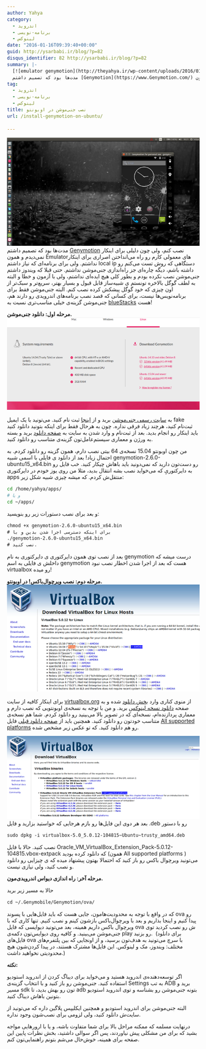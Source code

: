 ```yaml
---
author: Yahya
category:
  - اندروید
  - برنامه-نویسی
  - لینوکس
date: "2016-01-16T09:39:40+00:00"
guid: http://ysarbabi.ir/blog/?p=82
disqus_identifier: 82 http://ysarbabi.ir/blog/?p=82
summary: |-
  [![emulator genymotion](http://theyahya.ir/wp-content/uploads/2016/01/genymotion_emulator.png)](http://theyahya.ir/blog/wp-content/uploads/2016/01/genymotion_emulator.png)
  مدت‌ها بود که تصمیم داشتم [Genymotion](https://www.Genymotion.com/) نصب کنم، ولی چون دلیلی برای اینکار نمی‌دیدم و همون Emulatorهای معمولی کارم رو راه می‌انداختن اصراری برای اینکار نداشتم. ولی برای برنامه‌ای که نیاز داشتم local ip دستگاهی که روش تست می‌کنم رو داشته باشم، دیگه چاره‌ای جز راه‌اندازی جنی‌موشن نداشتم. حتی قبلا که ویندوز داشتم جنی‌موشن نصب نکرده بودم و بطور کلی هیچ ایده‌ای نداشتم، ولی با آزمون و خطا و البته به لطف گوگل بالاخره تونستم ی شبیه‌ساز قابل قبول و بسیار بهتر، سریع‌تر و سبک‌تر از اون چیزی که خود گوگل پیشکش کرده نصب کنم. البته جنی‌موشن فقط برای برنامه‌نویس‌ها نیست، برای کسانی که قصد نصب برنامه‌های اندرویدی رو دارند هم، جنی‌موشن گزینه‌ی خیلی مناسب‌تری نسبت به [blueStacks](https://www.bluestacks.com/) هست!
tag:
  - اندروید
  - برنامه-نویسی
  - لینوکس
title: نصب جنی‌موشن در اوبونتو
url: /install-genymotion-on-ubuntu/

---
```

[![emulator genymotion](/wp-content/uploads/2016/01/genymotion_emulator.png)](/blog/wp-content/uploads/2016/01/genymotion_emulator.png)
مدت‌ها بود که تصمیم داشتم [Genymotion](https://www.Genymotion.com/) نصب کنم، ولی چون دلیلی برای اینکار نمی‌دیدم و همون Emulatorهای معمولی کارم رو راه می‌انداختن اصراری برای اینکار نداشتم. ولی برای برنامه‌ای که نیاز داشتم local ip دستگاهی که روش تست می‌کنم رو داشته باشم، دیگه چاره‌ای جز راه‌اندازی جنی‌موشن نداشتم. حتی قبلا که ویندوز داشتم جنی‌موشن نصب نکرده بودم و بطور کلی هیچ ایده‌ای نداشتم، ولی با آزمون و خطا و البته به لطف گوگل بالاخره تونستم ی شبیه‌ساز قابل قبول و بسیار بهتر، سریع‌تر و سبک‌تر از اون چیزی که خود گوگل پیشکش کرده نصب کنم. البته جنی‌موشن فقط برای برنامه‌نویس‌ها نیست، برای کسانی که قصد نصب برنامه‌های اندرویدی رو دارند هم، جنی‌موشن گزینه‌ی خیلی مناسب‌تری نسبت به [blueStacks](https://www.bluestacks.com/) هست!

**مرحله اول: دانلود جنی‌موشن.** [![download genymotion](/wp-content/uploads/download-genymotion.png)](/wp-content/uploads/download-genymotion.png)

به [سایت رسمی جنی‌موشن](https://www.genymotion.com/) برید و از [اینجا](https://www.genymotion.com/) ثبت نام کنید. می‌تونید با یک ایمیل fake ثبت‌نام کنید، هرچند زیاد فرقی نداره. چون به هرحال فقط برای اینکه بتونید دانلود کنید باید اینکار رو انجام بدید. بعد از ثبت‌نام و وارد شدن به سایت به [صفحه دانلود](https://www.genymotion.com/#!/download) برید و بسته به ورژن و معماری سیستم‌عامل‌تون گزینه‌ی متناسب رو دانلود کنید.

من چون اوبونتو 15.04 نسخه‌ی 64 بیتی نصب دارم، همون گزینه رو دانلود کردم. به احتمال زیاد! بعد از دانلود ی فایلی با اسمی شبیه genymotion-2.6.0-ubuntu15\_x64.bin رو دست‌تون دارید که نمی‌دونید باید باهاش چیکار کنید. خب فایل رو به دایرکتوریِ که می‌خواید نصب بشه انتقال بدید، مثلا من روی یوز خودم در دایرکتوری apps منتقل‌ش کردم. که میشه چیزی شبیه شکل زیر:

```sh
cd /home/yahya/apps/
# و یا
cd ~/apps/
```

و بعد برای نصب دستورات زیر رو بنویسید:‌

```default
chmod +x genymotion-2.6.0-ubuntu15_x64.bin
# برای اینکه دسترسی اجرا شدن بدین و با
./genymotion-2.6.0-ubuntu15_x64.bin
# نصب کنید.
```

بعد از نصب توی همون دایرکتوری ی دایرکتوری به نام genymotion درست میشه که داخلش ی فایلی به اسم genymotion هست که بعد از اجرا شدن اخطار نصب نبود virtualbox رو میده!

**مرحله دوم: نصب ویرچوال‌باکس! در اوبونتو.** [![دانلود virtual box](/wp-content/uploads/download-virtual-box.png)](/wp-content/uploads/download-virtual-box.png)

برای اینکار کافیه از سایت [virtualbox.org](https://www.virtualbox.org/) از منوی کناری وارد [بخش دانلود](https://www.virtualbox.org/wiki/Downloads) شده و به صفحه [دانلود نسخه لینوکس](https://www.virtualbox.org/wiki/Linux_Downloads) برید. و من با توجه به نسخه‌ی اوبونتویی که نصب دارم و معماری پردازنده‌ام، نسخه‌ای که در تصویر بالا می‌بینید رو دانلود کردم. شما هم نسخه‌ی متناسب خودتون رو دانلود کنید. همچنین باید از [صفحه دانلود قبلی](https://www.virtualbox.org/wiki/Downloads) فایل [All supported platforms](http://download.virtualbox.org/virtualbox/5.0.12/Oracle_VM_VirtualBox_Extension_Pack-5.0.12-104815.vbox-extpack) رو هم دانلود کنید. که تو عکس زیر مشخص شده.

[![download virtual box All supported platforms](/wp-content/uploads/download-virtual-box-All-supported-platforms.png)](/blog/wp-content/uploads/download-virtual-box-All-supported-platforms.png) بعد هر دوی این فایل‌ها رو بازم هرجایی که خواستید بزارید و فایل .deb رو با دستور

```default
sudo dpkg -i virtualbox-5.0_5.0.12-104815~Ubuntu~trusty_amd64.deb

```

نصب کنید.
حالا با فایل Oracle\_VM\_VirtualBox\_Extension\_Pack-5.0.12-104815.vbox-extpack که دانلود کرده بودید (همون All supported platforms ) می‌تونید ویرچوال باکس رو باز کنید که احتمالا بهتون پیشنهاد میده که ی چیزایی رو دانلود و نصب کنید، ولی نیازی نیست.

**مرحله آخر: راه اندازی دیواس‌ اندرویدی‌مون.**

حالا به مسیر زیر برید

```default
cd ~/.Genymobile/Genymotion/ova/
```

که در واقع با توجه به محدودیت‌هامون، جایی هست که باید فایل‌هایی با پسوند ova رو پیدا کنیم و اینجا بذاریم و بعد با ویرچوال‌باکس بازشون کینم و نصب کنیم. تنها کاری که با ویرچوال باکس داریم همینه، بعد می‌تونید دیوایسی که فایل ova ش رو نصب کردید توی جنی‌موشن می‌بینید. و کافیه روی دیوایس‌تون دکمه‌ی play رو بزنید.  (برای دانلود فایل‌های ova با سرچ می‌تونید به هدف‌تون برسید، و از اونجایی که بین پلتفرم‌های مختلف: ویندوز، مک و لینوکس. این فایل‌ها مشترک هستند، در پیدا کردن‌شون هیچ محدودیتی نخواهید داشت.)

**نکته:**

اگر توسعه‌دهنده‌ی ‌اندروید هستید و می‌خواید برای دیباگ کردن از اندروید استودیو استفاده کنید. جنی‌موشن رو باز کنید و با انتخاب گزینه‌ی Settings به تب ADB برید و مسیر sdk تون رو بهش بدید، تا adb بتونه جنی‌موشن رو بشناسه و توی اندروید استودیو بتونین باهاش دیباگ کنید.

البته جنی‌موشن برای اندروید استودیو و همچنین ایکلیپس پلاگین داره که می‌تونید از سایت‌ش دانلود کنید، ولی لزومی برای نصب‌شون وجود نداره.

درنهایت مسلمه که ممکنه مراحل بالا برای شما متفاوت باشه، و یا با ارورهایی مواجه بشید که برای من مشکلی پیش نیاوردند، پس اگر سوالی داشتید، بخش نظرات پایین این صفحه برای همینه، خوش‌حال می‌شم بتونم راهنمایی‌تون کنم.
